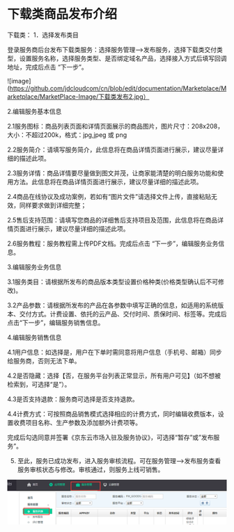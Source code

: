 # 下载类商品发布介绍
下载类：
1．选择发布类目

登录服务商后台发布下载类服务：选择服务管理-->发布服务，选择下载类交付类型，设置服务名称，选择服务类型、是否绑定域名产品，选择接入方式后填写回调地址，完成后点击 “下一步”。

![image](https://github.com/jdcloudcom/cn/blob/edit/documentation/Marketplace/Marketplace/MarketPlace-Image/下载类发布2.jpg）
                                           


2.编辑服务基本信息

2.1服务图标：商品列表页面和详情页面展示的商品图片，图片尺寸：208x208，大小：不超过200k，格式：jpg,jpeg 或 png

2.2服务简介：请填写服务简介，此信息将在商品详情页面进行展示，建议尽量详细的描述此项。

2.3服务详情：商品详情要尽量做到图文并茂，让商家能清楚的明白服务功能和使用方法。此信息将在商品详情页面进行展示，建议尽量详细的描述此项。

2.4商品在线协议及成功案例，若如有“图片文件”请选择文件上传，直接粘贴无效，同样要求做到详细完整；

2.5售后支持范围：请填写您商品的详细售后支持项目及范围，此信息将在商品详情页面进行展示，建议尽量详细的描述此项。

2.6服务教程：服务教程需上传PDF文档。完成后点击 “下一步”，编辑服务业务信息。

3.编辑服务业务信息

3.1服务类目：请根据所发布的商品版本类型设置价格种类(价格类型确认后不可修改)。

3.2产品参数：请根据所发布的产品在各参数中填写正确的信息，如适用的系统版本、交付方式。计费设置、依托的云产品、交付时间、质保时间、标签等。完成后点击“下一步”，编辑服务销售信息。

4.编辑服务销售信息

4.1用户信息：如选择是，用户在下单时需同意将用户信息（手机号、邮箱）同步给服务商，否则无法下单。

4.2是否隐藏：选择【否，在服务平台列表正常显示，所有用户可见】（如不想被检索到，可选择“是”）。

4.3是否支持退款：服务商可选择是否支持退款。

4.4计费方式：可按照商品销售模式选择相应的计费方式，同时编辑收费版本，设置收费项目名称、生产参数及添加额外计费项等。

完成后勾选同意并签署《京东云市场入驻及服务协议》，可选择“暂存”或”发布服务”。

5. 至此，服务已成功发布，进入服务审核流程。可在服务管理-->发布服务查看服务审核状态与修改。审核通过，则服务上线可销售。

![image](https://github.com/jdcloudcom/cn/blob/edit/documentation/Marketplace/Marketplace/MarketPlace-Image/%E4%B8%8B%E8%BD%BD3.png)
